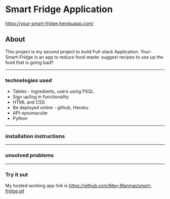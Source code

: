 # Smart Fridge Application

https://your-smart-fridge.herokuapp.com/

## About

This project is my second project to build Full-stack Application. Your-Smart-Fridge is an app to reduce food waste: suggest recipes to use up the food that is going bad!!

---

### technologies used

-   Tables - ingredients, users using PSQL
-   Sign up/log in functionality
-   HTML and CSS
-   Be deployed online - github, Heroku
-   API-spoonacular
-   Python

---

### installation instructions

---

### unsolved problems

---

### Try it out

My hosted working app link is https://github.com/May-Manmai/smart-fridge.git
